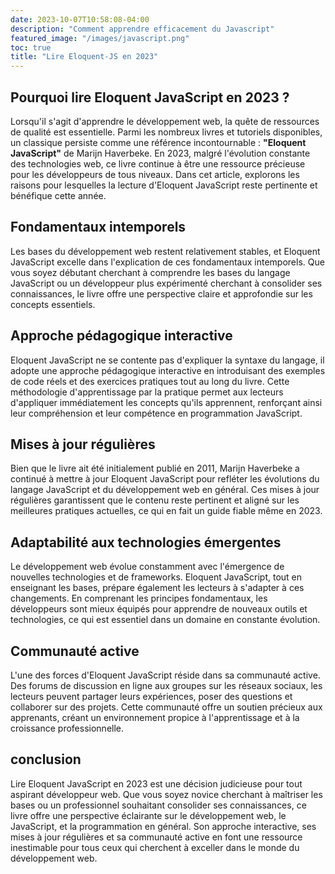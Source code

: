 ```yaml
---
date: 2023-10-07T10:58:08-04:00
description: "Comment apprendre efficacement du Javascript"
featured_image: "/images/javascript.png"
toc: true
title: "Lire Eloquent-JS en 2023"
---
```


## Pourquoi lire Eloquent JavaScript en 2023 ?

Lorsqu'il s'agit d'apprendre le développement web, la quête de ressources de qualité est essentielle. Parmi les nombreux livres et tutoriels disponibles, un classique persiste comme une référence incontournable : **"Eloquent JavaScript"** de Marijn Haverbeke. En 2023, malgré l'évolution constante des technologies web, ce livre continue à être une ressource précieuse pour les développeurs de tous niveaux. Dans cet article, explorons les raisons pour lesquelles la lecture d'Eloquent JavaScript reste pertinente et bénéfique cette année.

## Fondamentaux intemporels

Les bases du développement web restent relativement stables, et Eloquent JavaScript excelle dans l'explication de ces fondamentaux intemporels. Que vous soyez débutant cherchant à comprendre les bases du langage JavaScript ou un développeur plus expérimenté cherchant à consolider ses connaissances, le livre offre une perspective claire et approfondie sur les concepts essentiels.

## Approche pédagogique interactive

Eloquent JavaScript ne se contente pas d'expliquer la syntaxe du langage, il adopte une approche pédagogique interactive en introduisant des exemples de code réels et des exercices pratiques tout au long du livre. Cette méthodologie d'apprentissage par la pratique permet aux lecteurs d'appliquer immédiatement les concepts qu'ils apprennent, renforçant ainsi leur compréhension et leur compétence en programmation JavaScript.

## Mises à jour régulières

Bien que le livre ait été initialement publié en 2011, Marijn Haverbeke a continué à mettre à jour Eloquent JavaScript pour refléter les évolutions du langage JavaScript et du développement web en général. Ces mises à jour régulières garantissent que le contenu reste pertinent et aligné sur les meilleures pratiques actuelles, ce qui en fait un guide fiable même en 2023.

## Adaptabilité aux technologies émergentes

Le développement web évolue constamment avec l'émergence de nouvelles technologies et de frameworks. Eloquent JavaScript, tout en enseignant les bases, prépare également les lecteurs à s'adapter à ces changements. En comprenant les principes fondamentaux, les développeurs sont mieux équipés pour apprendre de nouveaux outils et technologies, ce qui est essentiel dans un domaine en constante évolution.

## Communauté active

L'une des forces d'Eloquent JavaScript réside dans sa communauté active. Des forums de discussion en ligne aux groupes sur les réseaux sociaux, les lecteurs peuvent partager leurs expériences, poser des questions et collaborer sur des projets. Cette communauté offre un soutien précieux aux apprenants, créant un environnement propice à l'apprentissage et à la croissance professionnelle.

## conclusion

Lire Eloquent JavaScript en 2023 est une décision judicieuse pour tout aspirant développeur web. Que vous soyez novice cherchant à maîtriser les bases ou un professionnel souhaitant consolider ses connaissances, ce livre offre une perspective éclairante sur le développement web, le JavaScript, et la programmation en général. Son approche interactive, ses mises à jour régulières et sa communauté active en font une ressource inestimable pour tous ceux qui cherchent à exceller dans le monde du développement web.
